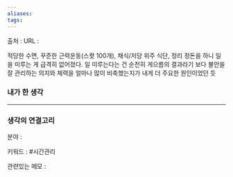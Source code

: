```yaml
---
aliases: 
tags:
---
```

출처 : 
URL : 

적당한 수면, 꾸준한 근력운동(스쾃 100개), 채식/저당 위주 식단, 정리 정돈을 하니 일을 미루는 게 급격히 없어졌다. 일 미루는다는 건 순전히 게으름의 결과라기 보다 불안을 잘 관리하는 의지와 체력을 얼마나 많이 비축했는지가 내게 더 주요한 원인이었던 듯

### 내가 한 생각

---
### 생각의 연결고리
분야 : 

키워드 : #시간관리


관련있는 메모 : 
